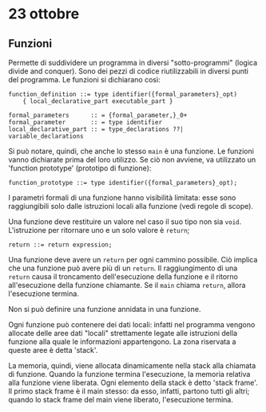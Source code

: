 # 23 ottobre

## Funzioni
Permette di suddividere un programma in diversi "sotto-programmi" (logica divide
and conquer). Sono dei pezzi di codice riutilizzabili in diversi punti del 
programma. Le funzioni si dichiarano così:

    function_definition ::= type identifier({formal_parameters}_opt) 
        { local_declarative_part executable_part }

    formal_parameters      :: = {formal_parameter,}_0+
    formal_parameter       :: = type identifier
    local_declarative_part :: = type_declarations ??| variable_declarations

Si può notare, quindi, che anche lo stesso `main` è una funzione. Le funzioni
vanno dichiarate prima del loro utilizzo. Se ciò non avviene, va utilizzato un
'function prototype' (prototipo di funzione):

    function_prototype ::= type identifier({formal_parameters}_opt);

I parametri formali di una funzione hanno visibilità limitata: esse sono
raggiungibili solo dalle istruzioni locali alla funzione (vedi regole di scope).

Una funzione deve restituire un valore nel caso il suo tipo non sia `void`. 
L'istruzione per ritornare uno e un solo valore è `return`;

    return ::= return expression;

Una funzione deve avere un `return` per ogni cammino possibile. Ciò implica che
una funzione può avere più di un `return`. Il raggiungimento di una `return`
causa il troncamento dell'esecuzione della funzione e il ritorno all'esecuzione
della funzione chiamante. Se il `main` chiama `return`, allora l'esecuzione 
termina.

Non si può definire una funzione annidata in una funzione.

Ogni funzione può contenere dei dati locali: infatti nel programma vengono
allocate delle aree dati "locali" strettamente legate alle istruzioni della 
funzione alla quale le informazioni appartengono. La zona riservata a queste
aree è detta 'stack'.

La memoria, quindi, viene allocata dinamicamente nella stack alla chiamata di
funzione. Quando la funzione termina l'esecuzione, la memoria relativa alla 
funzione viene liberata. Ogni elemento della stack è detto 'stack frame'. Il
primo stack frame è il main stesso: da esso, infatti, partono tutti gli altri;
quando lo stack frame del main viene liberato, l'esecuzione termina.

